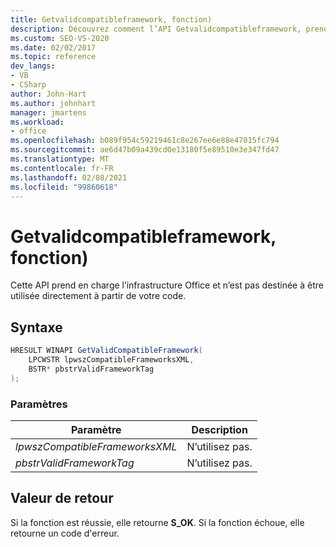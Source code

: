 ```yaml
---
title: Getvalidcompatibleframework, fonction)
description: Découvrez comment l’API Getvalidcompatibleframework, prend en charge l’infrastructure Office et n’est pas destinée à être utilisée directement à partir de votre code.
ms.custom: SEO-VS-2020
ms.date: 02/02/2017
ms.topic: reference
dev_langs:
- VB
- CSharp
author: John-Hart
ms.author: johnhart
manager: jmartens
ms.workload:
- office
ms.openlocfilehash: b089f954c59219461c8e267ee6e88e47015fc794
ms.sourcegitcommit: ae6d47b09a439cd0e13180f5e89510e3e347fd47
ms.translationtype: MT
ms.contentlocale: fr-FR
ms.lasthandoff: 02/08/2021
ms.locfileid: "99860618"
---
```

# <a name="getvalidcompatibleframework-function"></a>Getvalidcompatibleframework, fonction)
  Cette API prend en charge l’infrastructure Office et n’est pas destinée à être utilisée directement à partir de votre code.

## <a name="syntax"></a>Syntaxe

```csharp
HRESULT WINAPI GetValidCompatibleFramework(
    LPCWSTR lpwszCompatibleFrameworksXML,
    BSTR* pbstrValidFrameworkTag
);
```

### <a name="parameters"></a>Paramètres

|Paramètre|Description|
|---------------|-----------------|
|*lpwszCompatibleFrameworksXML*|N’utilisez pas.|
|*pbstrValidFrameworkTag*|N’utilisez pas.|

## <a name="return-value"></a>Valeur de retour
 Si la fonction est réussie, elle retourne **S_OK**. Si la fonction échoue, elle retourne un code d'erreur.

